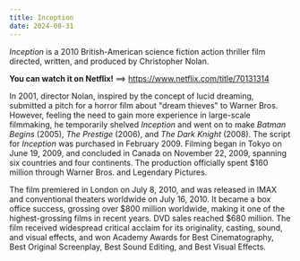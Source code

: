 ```yaml
---
title: Inception
date: 2024-08-31
---
```


*Inception* is a 2010 British-American science fiction action thriller film directed, written, and produced by Christopher Nolan.
<!--more-->
**You can watch it on Netflix!** ==> https://www.netflix.com/title/70131314
  

In 2001, director Nolan, inspired by the concept of lucid dreaming, submitted a pitch for a horror film about "dream thieves" to Warner Bros. However, feeling the need to gain more experience in large-scale filmmaking, he temporarily shelved *Inception* and went on to make *Batman Begins* (2005), *The Prestige* (2006), and *The Dark Knight* (2008). The script for *Inception* was purchased in February 2009. Filming began in Tokyo on June 19, 2009, and concluded in Canada on November 22, 2009, spanning six countries and four continents. The production officially spent $160 million through Warner Bros. and Legendary Pictures.

The film premiered in London on July 8, 2010, and was released in IMAX and conventional theaters worldwide on July 16, 2010. It became a box office success, grossing over $800 million worldwide, making it one of the highest-grossing films in recent years. DVD sales reached $680 million. The film received widespread critical acclaim for its originality, casting, sound, and visual effects, and won Academy Awards for Best Cinematography, Best Original Screenplay, Best Sound Editing, and Best Visual Effects.
